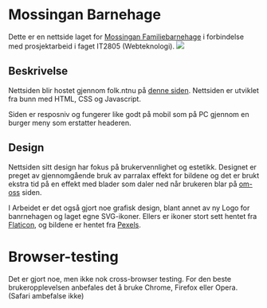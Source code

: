 # Mossingan Barnehage
Dette er en nettside laget for [Mossingan Familiebarnehage](https://www.barnehagefakta.no/barnehage/983696899/mossingan-familiebarnehage-ans) i forbindelse med prosjektarbeid i faget IT2805 (Webteknologi).
<img src="./img/Illustrasjon/Illustrasjon1.png">


## Beskrivelse
Nettsiden blir hostet gjennom folk.ntnu på [denne siden](http://folk.ntnu.no/haakonrj/mossingan_barnehage/om-oss.html).
Nettsiden er utviklet fra bunn med HTML, CSS og Javascript.

Siden er resposniv og fungerer like godt på mobil som på PC gjennom en burger meny som erstatter headeren.


## Design
Nettsiden sitt design har fokus på brukervennlighet og estetikk. Designet er preget av gjennomgående bruk av parralax effekt for bildene og det er brukt ekstra tid på en effekt med blader som daler ned når brukeren blar på [om-oss](http://folk.ntnu.no/haakonrj/mossingan_barnehage/om-oss.html) siden.

I Arbeidet er det også gjort noe grafisk design, blant annet av ny Logo for banrnehagen og laget egne SVG-ikoner. Ellers er ikoner stort sett hentet fra [Flaticon](https://www.flaticon.com), og bildene er hentet fra [Pexels](https://www.pexels.com/nb-no/).

# Browser-testing
Det er gjort noe, men ikke nok cross-browser testing. For den beste brukeropplevelsen anbefales det å bruke Chrome, Firefox eller Opera. (Safari ambefalse ikke)
